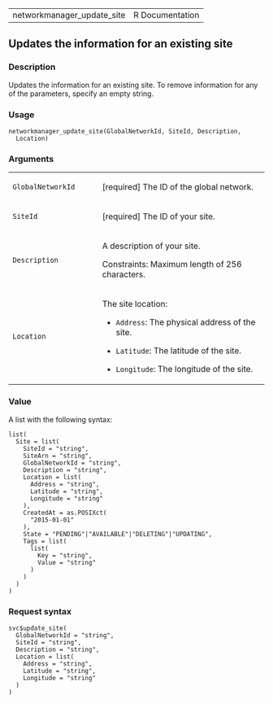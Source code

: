 <table style="width: 100%;">
<tbody>
<tr class="odd">
<td>networkmanager_update_site</td>
<td style="text-align: right;">R Documentation</td>
</tr>
</tbody>
</table>

## Updates the information for an existing site

### Description

Updates the information for an existing site. To remove information for
any of the parameters, specify an empty string.

### Usage

    networkmanager_update_site(GlobalNetworkId, SiteId, Description,
      Location)

### Arguments

<table>
<colgroup>
<col style="width: 35%" />
<col style="width: 65%" />
</colgroup>
<tbody>
<tr class="odd">
<td><code
id="networkmanager_update_site_:_GlobalNetworkId">GlobalNetworkId</code></td>
<td><p>[required] The ID of the global network.</p></td>
</tr>
<tr class="even">
<td><code id="networkmanager_update_site_:_SiteId">SiteId</code></td>
<td><p>[required] The ID of your site.</p></td>
</tr>
<tr class="odd">
<td><code
id="networkmanager_update_site_:_Description">Description</code></td>
<td><p>A description of your site.</p>
<p>Constraints: Maximum length of 256 characters.</p></td>
</tr>
<tr class="even">
<td><code
id="networkmanager_update_site_:_Location">Location</code></td>
<td><p>The site location:</p>
<ul>
<li><p><code>Address</code>: The physical address of the site.</p></li>
<li><p><code>Latitude</code>: The latitude of the site.</p></li>
<li><p><code>Longitude</code>: The longitude of the site.</p></li>
</ul></td>
</tr>
</tbody>
</table>

### Value

A list with the following syntax:

    list(
      Site = list(
        SiteId = "string",
        SiteArn = "string",
        GlobalNetworkId = "string",
        Description = "string",
        Location = list(
          Address = "string",
          Latitude = "string",
          Longitude = "string"
        ),
        CreatedAt = as.POSIXct(
          "2015-01-01"
        ),
        State = "PENDING"|"AVAILABLE"|"DELETING"|"UPDATING",
        Tags = list(
          list(
            Key = "string",
            Value = "string"
          )
        )
      )
    )

### Request syntax

    svc$update_site(
      GlobalNetworkId = "string",
      SiteId = "string",
      Description = "string",
      Location = list(
        Address = "string",
        Latitude = "string",
        Longitude = "string"
      )
    )
